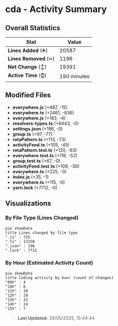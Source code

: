 # cda - Activity Summary 

## Overall Statistics

| Stat                   | Value                                                             |
| ---------------------- | ----------------------------------------------------------------- |
| **Lines Added** (➕)   | 20587                                          |
| **Lines Removed** (➖) | 1196                                        |
| **Net Change** (↕)    | 19391                |
| **Active Time** (⌚)   | 190 minutes |


## Modified Files
- **everywhere.js** (+487, -15)
- **everywhere.ts** (+2461, -836)
- **everywhere.js** (+183, -4)
- **resolvers-types.ts** (+8443, -0)
- **settings.json** (+196, -0)
- **group.ts** (+97, -77)
- **rotaPattern.ts** (+113, -73)
- **activityFeed.ts** (+105, -45)
- **rotaPattern.test.ts** (+120, -63)
- **everywhere.test.ts** (+119, -52)
- **group.test.ts** (+67, -0)
- **activityFeed.test.ts** (+109, -30)
- **everywhere.ts** (+225, -0)
- **index.js** (+35, -1)
- **everywhere.ts** (+115, -0)
- **yarn.lock** (+7712, -0)

## Visualizations

### By File Type (Lines Changed)

```mermaid
pie showData
title Lines changed by file type
".js" : 725
".ts" : 13150
".json" : 196
".lock" : 7712
```

### By Hour (Estimated Activity Count)

```mermaid
pie showData
title Coding activity by hour (count of changes)
"09h" : 4
"10h" : 6
"11h" : 20
"12h" : 29
"13h" : 33
"14h" : 24
"15h" : 7
```


> **Last Updated:** 29/05/2025, 15:44:44